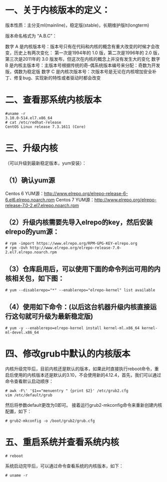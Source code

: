 # 一、关于内核版本的定义：
版本性质：主分支ml(mainline)，稳定版(stable)，长期维护版lt(longterm)

版本命名格式为 “A.B.C”：

数字 A 是内核版本号：版本号只有在代码和内核的概念有重大改变的时候才会改变，历史上有两次变化：
第一次是1994年的 1.0 版，第二次是1996年的 2.0 版，第三次是2011年的 3.0 版发布，但这次在内核的概念上并没有发生大的变化
数字 B 是内核主版本号：主版本号根据传统的奇-偶系统版本编号来分配：奇数为开发版，偶数为稳定版
数字 C 是内核次版本号：次版本号是无论在内核增加安全补丁、修复bug、实现新的特性或者驱动时都会改变

# 二、查看那系统内核版本
``` 
#uname -r
3.10.0-514.el7.x86_64
# cat /etc/redhat-release
CentOS Linux release 7.3.1611 (Core)
```
# 三、升级内核
（可以升级到最新稳定版本，yum安装）：
## （1）确认yum源
Centos 6 YUM源：http://www.elrepo.org/elrepo-release-6-6.el6.elrepo.noarch.rpm
Centos 7 YUM源：http://www.elrepo.org/elrepo-release-7.0-2.el7.elrepo.noarch.rpm
## （2）升级内核需要先导入elrepo的key，然后安装elrepo的yum源：
```
# rpm -import https://www.elrepo.org/RPM-GPG-KEY-elrepo.org
# rpm -Uvh http://www.elrepo.org/elrepo-release-7.0-2.el7.elrepo.noarch.rpm
```
## （3）仓库启用后，可以使用下面的命令列出可用的内核相关包，如下图：
```
# yum --disablerepo="*" --enablerepo="elrepo-kernel" list available
```
## （4）使用如下命令：(以后这台机器升级内核直接运行这句就可升级为最新稳定版)
```
# yum -y --enablerepo=elrepo-kernel install kernel-ml.x86_64 kernel-ml-devel.x86_64
```

# 四、修改grub中默认的内核版本
内核升级完毕后，目前内核还是默认的版本，如果此时直接执行reboot命令，重启后使用的内核版本还是默认的3.10，不会使用新的4.12.4，首先，我们可以通过命令查看默认启动顺序：
```
# awk -F\' '$1=="menuentry " {print $2}' /etc/grub2.cfg
vim /etc/default/grub
```
然后将参数default更改为0即可。
接着运行grub2-mkconfig命令来重新创建内核配置，如下：
```
# grub2-mkconfig -o /boot/grub2/grub.cfg
```

# 五、重启系统并查看系统内核
```
# reboot
```
系统启动完毕后，可以通过命令查看系统的内核版本，如下：
```
# uname -r
```
